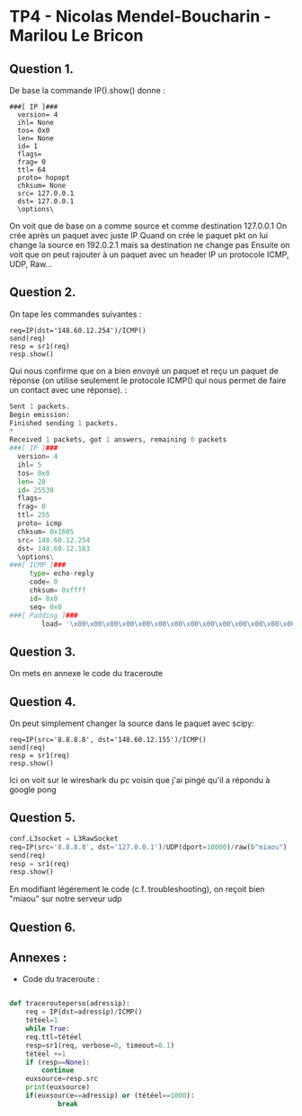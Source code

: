 # TP4 - Nicolas Mendel-Boucharin - Marilou Le Bricon

## Question 1.

De base la commande IP().show() donne :

```
###[ IP ]### 
  version= 4
  ihl= None
  tos= 0x0
  len= None
  id= 1
  flags= 
  frag= 0
  ttl= 64
  proto= hopopt
  chksum= None
  src= 127.0.0.1
  dst= 127.0.0.1
  \options\

```

On voit que de base on a comme source et comme destination 127.0.0.1
On crée après un paquet avec juste IP
Quand on crée le paquet pkt on lui change la source en 192.0.2.1 mais sa destination ne change pas 
Ensuite on voit que on peut rajouter à un paquet avec un header IP un protocole ICMP, UDP, Raw...


## Question 2.

On tape les commandes suivantes :

```{python}
req=IP(dst='148.60.12.254')/ICMP()
send(req)
resp = sr1(req)
resp.show()
```

Qui nous confirme que on a bien envoyé un paquet et reçu un paquet de réponse (on utilise seulement le protocole ICMP() qui nous permet de faire un contact avec une réponse). :

```python
Sent 1 packets.
Begin emission:
Finished sending 1 packets.
*
Received 1 packets, got 1 answers, remaining 0 packets
###[ IP ]### 
  version= 4
  ihl= 5
  tos= 0x0
  len= 28
  id= 25538
  flags= 
  frag= 0
  ttl= 255
  proto= icmp
  chksum= 0x1605
  src= 148.60.12.254
  dst= 148.60.12.163
  \options\
###[ ICMP ]### 
     type= echo-reply
     code= 0
     chksum= 0xffff
     id= 0x0
     seq= 0x0
###[ Padding ]### 
        load= '\x00\x00\x00\x00\x00\x00\x00\x00\x00\x00\x00\x00\x00\x00\x00\x00\x00\x00'

```

## Question 3.

On mets en annexe le code du traceroute

## Question 4.

On peut simplement changer la source dans le paquet avec scipy:

```{python}
req=IP(src='8.8.8.8', dst='148.60.12.155')/ICMP()
send(req)
resp = sr1(req)
resp.show()
```

Ici on voit sur le wireshark du pc voisin que j'ai pingé qu'il a répondu à google pong 

## Question 5.

```python
conf.L3socket = L3RawSocket
req=IP(src='8.8.8.8', dst='127.0.0.1')/UDP(dport=10000)/raw(b"miaou")
send(req)
resp = sr1(req)
resp.show()

```

En modifiant légérement le code (c.f. troubleshooting), on reçoit bien "miaou" sur notre serveur udp

## Question 6. 

 

## Annexes : 


- Code du traceroute : 

```python

def tracerouteperso(adressip):
    req = IP(dst=adressip)/ICMP()
    tétéel=1
    while True:
	req.ttl=tétéel
	resp=sr1(req, verbose=0, timeout=0.1)
	tétéel +=1	
	if (resp==None):
	    continue
	euxsource=resp.src
	print(euxsource)
	if(euxsource==adressip) or (tétéel==1000):
            break
        
```
